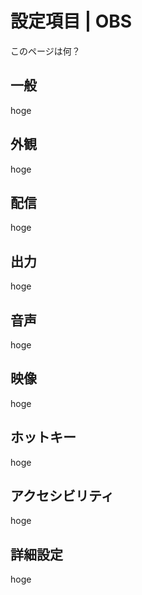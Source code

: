 # 設定項目 | OBS

このページは何？

## 一般

hoge

## 外観

hoge

## 配信

hoge

## 出力

hoge

## 音声

hoge

## 映像

hoge

## ホットキー

hoge

## アクセシビリティ

hoge

## 詳細設定

hoge
